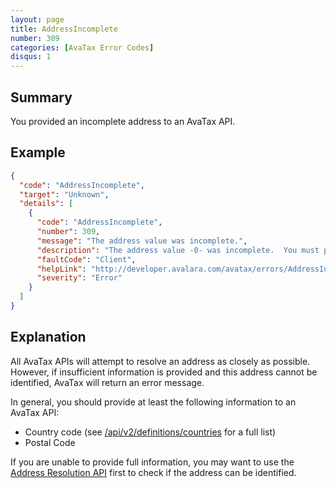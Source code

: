 ```yaml
---
layout: page
title: AddressIncomplete
number: 309
categories: [AvaTax Error Codes]
disqus: 1
---
```


## Summary

You provided an incomplete address to an AvaTax API.

## Example

```json
{
  "code": "AddressIncomplete",
  "target": "Unknown",
  "details": [
    {
      "code": "AddressIncomplete",
      "number": 309,
      "message": "The address value was incomplete.",
      "description": "The address value -0- was incomplete.  You must provide either a valid postal code, line1 + city + region, or latitude + longitude.  For international transactions outside of US/CA, only a country code is required.",
      "faultCode": "Client",
      "helpLink": "http://developer.avalara.com/avatax/errors/AddressIncomplete",
      "severity": "Error"
    }
  ]
}
```

## Explanation

All AvaTax APIs will attempt to resolve an address as closely as possible.  However, if insufficient information is provided and this address cannot be identified, AvaTax will return an error message.

In general, you should provide at least the following information to an AvaTax API:

<ul class="normal">
    <li>Country code (see <a href="https://sandbox-rest.avatax.com/swagger/ui/index.html#!/Definitions/ListCountries">/api/v2/definitions/countries</a> for a full list)</li>
    <li>Postal Code</li>
</ul>

If you are unable to provide full information, you may want to use the <a href="https://sandbox-rest.avatax.com/swagger/ui/index.html#!/Addresses/ResolveAddress">Address Resolution API</a> first to check if the address can be identified.
